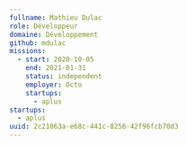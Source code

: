 ```yaml
---
fullname: Mathieu Dulac
role: Développeur
domaine: Développement
github: mdulac
missions:
  - start: 2020-10-05
    end: 2021-01-31
    status: independent
    employer: Octo
    startups:
      - aplus
startups:
  - aplus
uuid: 2c21063a-e68c-441c-8256-42f96fcb70d3
---
```

